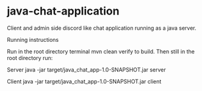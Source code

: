 # java-chat-application
Client and admin side discord like chat application running as a java server.

Running instructions

Run in the root directory terminal mvn clean verify to build.
Then still in the root directory run:

Server
java -jar target/java_chat_app-1.0-SNAPSHOT.jar server

Client
java -jar target/java_chat_app-1.0-SNAPSHOT.jar client

